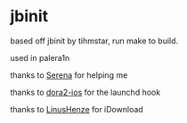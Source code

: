# jbinit
based off jbinit by tihmstar, run make to build.

used in palera1n

thanks to [Serena](https://github.com/SerenaKit) for helping me

thanks to [dora2-ios](https://github.com/dora2-iOS) for the launchd hook

thanks to [LinusHenze](https://github.com/LinusHenze) for iDownload